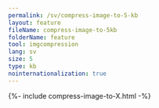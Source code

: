 ```yaml
---
permalink: /sv/compress-image-to-5-kb
layout: feature
fileName: compress-image-to-5kb
folderName: feature
tool: imgcompression
lang: sv
size: 5
type: kb
nointernationalization: true
---
```

{%- include compress-image-to-X.html -%}       
